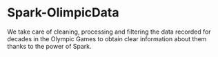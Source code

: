 # Spark-OlimpicData
We take care of cleaning, processing and filtering the data recorded for decades in the Olympic Games to obtain clear information about them thanks to the power of Spark.
